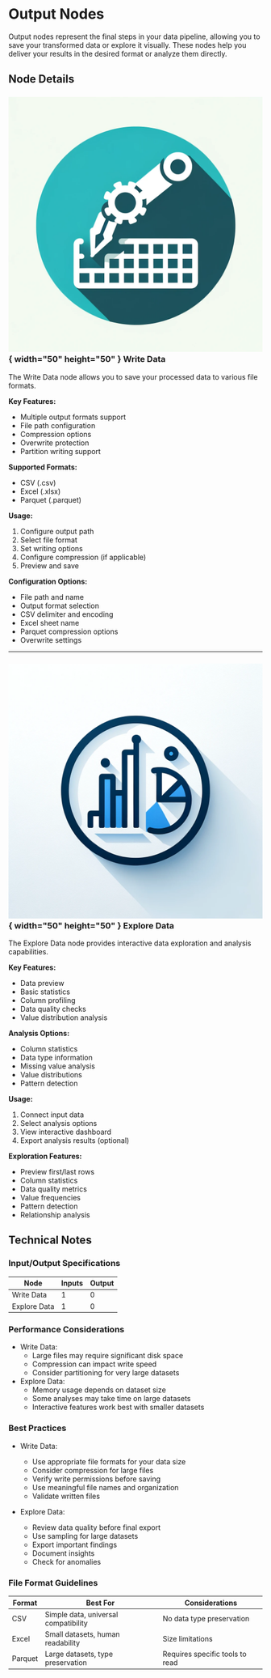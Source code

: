 # Output Nodes

Output nodes represent the final steps in your data pipeline, allowing you to save your transformed data or explore it visually. These nodes help you deliver your results in the desired format or analyze them directly.

## Node Details

### ![Write Data](../assets/images/nodes/output.png){ width="50" height="50" } Write Data

The Write Data node allows you to save your processed data to various file formats.

**Key Features:**
- Multiple output formats support
- File path configuration
- Compression options
- Overwrite protection
- Partition writing support

**Supported Formats:**
- CSV (.csv)
- Excel (.xlsx)
- Parquet (.parquet)

**Usage:**
1. Configure output path
2. Select file format
3. Set writing options
4. Configure compression (if applicable)
5. Preview and save

**Configuration Options:**
- File path and name
- Output format selection
- CSV delimiter and encoding
- Excel sheet name
- Parquet compression options
- Overwrite settings

---

### ![Explore Data](../assets/images/nodes/explore_data.png){ width="50" height="50" } Explore Data

The Explore Data node provides interactive data exploration and analysis capabilities.

**Key Features:**
- Data preview
- Basic statistics
- Column profiling
- Data quality checks
- Value distribution analysis

**Analysis Options:**
- Column statistics
- Data type information
- Missing value analysis
- Value distributions
- Pattern detection

**Usage:**
1. Connect input data
2. Select analysis options
3. View interactive dashboard
4. Export analysis results (optional)

**Exploration Features:**
- Preview first/last rows
- Column statistics
- Data quality metrics
- Value frequencies
- Pattern detection
- Relationship analysis

## Technical Notes

### Input/Output Specifications
| Node | Inputs | Output |
|------|--------|---------|
| Write Data | 1 | 0 |
| Explore Data | 1 | 0 |

### Performance Considerations
- Write Data: 
  - Large files may require significant disk space
  - Compression can impact write speed
  - Consider partitioning for very large datasets
- Explore Data:
  - Memory usage depends on dataset size
  - Some analyses may take time on large datasets
  - Interactive features work best with smaller datasets

### Best Practices
- Write Data:
  - Use appropriate file formats for your data size
  - Consider compression for large files
  - Verify write permissions before saving
  - Use meaningful file names and organization
  - Validate written files

- Explore Data:
  - Review data quality before final export
  - Use sampling for large datasets
  - Export important findings
  - Document insights
  - Check for anomalies

### File Format Guidelines
| Format | Best For | Considerations |
|--------|----------|----------------|
| CSV | Simple data, universal compatibility | No data type preservation |
| Excel | Small datasets, human readability | Size limitations |
| Parquet | Large datasets, type preservation | Requires specific tools to read |